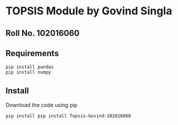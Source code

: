 # TOPSIS Module by Govind Singla

## Roll No. 102016060

## Requirements
``` 
pip install pandas
pip install numpy
```

## Install
Download the code using pip
```
pip install pip install Topsis-Govind-102016060
```
